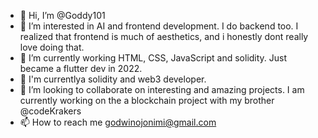 - 👋 Hi, I’m @Goddy101
- 👀 I’m interested in AI and frontend development. I do backend too. I realized that frontend is much of aesthetics, and i honestly dont really love doing that.
- 🌱 I’m currently working HTML, CSS, JavaScript and solidity. Just became a flutter dev in 2022. 
- 🌱 I'm currentlya solidity and web3 developer.
- 💞️ I’m looking to collaborate on interesting and amazing projects. I am currently working on the a blockchain project with my brother @codeKrakers
- 📫 How to reach me godwinojonimi@gmail.com

<!---
Goddy101/Goddy101 is a ✨ special ✨ repository because its `README.md` (this file) appears on your GitHub profile.
You can click the Preview link to take a look at your changes.
--->

